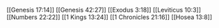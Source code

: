 [[Genesis 17:14]]
[[Genesis 42:27]]
[[Exodus 3:18]]
[[Leviticus 10:3]]
[[Numbers 22:22]]
[[1 Kings 13:24]]
[[1 Chronicles 21:16]]
[[Hosea 13:8]]
